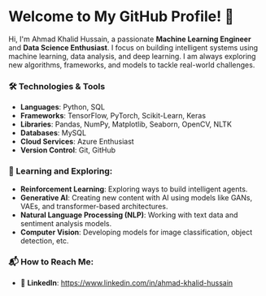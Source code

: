 # Welcome to My GitHub Profile! 👋

Hi, I'm Ahmad Khalid Hussain, a passionate **Machine Learning Engineer** and **Data Science Enthusiast**. I focus on building intelligent systems using machine learning, data analysis, and deep learning. I am always exploring new algorithms, frameworks, and models to tackle real-world challenges.

### 🛠️ Technologies & Tools
- **Languages**: Python, SQL
- **Frameworks**: TensorFlow, PyTorch, Scikit-Learn, Keras
- **Libraries**: Pandas, NumPy, Matplotlib, Seaborn, OpenCV, NLTK
- **Databases**: MySQL
- **Cloud Services**: Azure Enthusiast
- **Version Control**: Git, GitHub

### 🌱 Learning and Exploring:
- **Reinforcement Learning**: Exploring ways to build intelligent agents.
- **Generative AI**: Creating new content with AI using models like GANs, VAEs, and transformer-based architectures.
- **Natural Language Processing (NLP)**: Working with text data and sentiment analysis models.
- **Computer Vision**: Developing models for image classification, object detection, etc.

### 📬 How to Reach Me:
- 💼 **LinkedIn**: https://www.linkedin.com/in/ahmad-khalid-hussain
